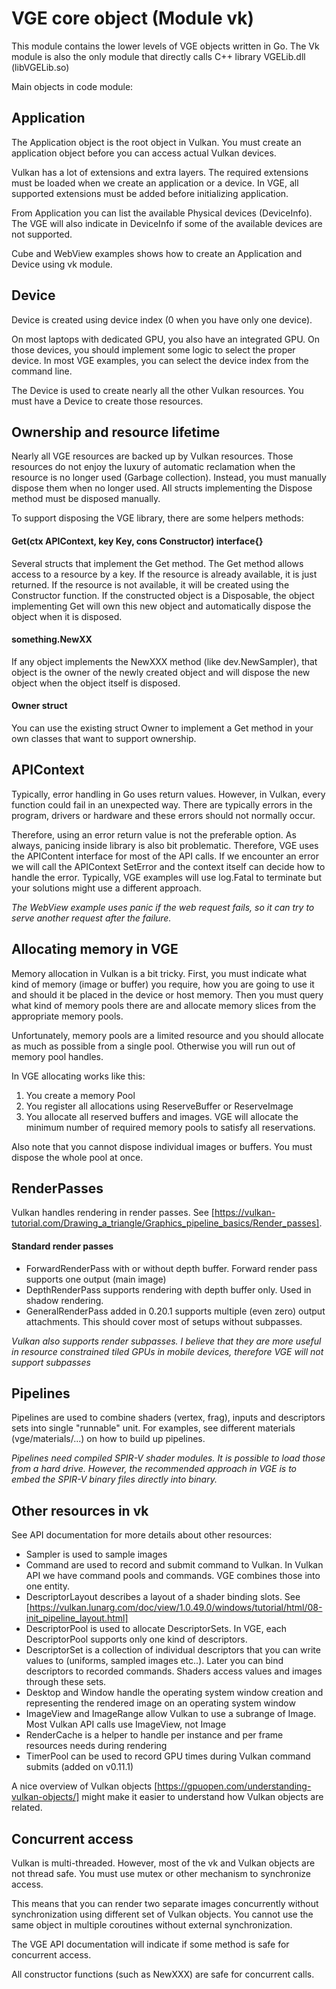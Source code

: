 # VGE core object (Module vk)

This module contains the lower levels of VGE objects written in Go.
The Vk module is also the only module that directly calls C++ library VGELib.dll (libVGELib.so)

Main objects in code module:

## Application

The Application object is the root object in Vulkan. You must create an application object before you
can access actual Vulkan devices.

Vulkan has a lot of extensions and extra layers. The required extensions must be loaded when we create
an application or a device. In VGE, all supported extensions must be added before initializing application.

From Application you can list the available Physical devices (DeviceInfo).
The VGE will also indicate in DeviceInfo if some of the available devices are not supported.

Cube and WebView examples shows how to create an Application and Device using vk module.

## Device

Device is created using device index (0 when you have only one device).

On most laptops with dedicated GPU, you also have an integrated GPU.
On those devices, you should implement some logic to select the proper device.
In most VGE examples, you can select the device index from the command line.

The Device is used to create nearly all the other Vulkan resources. You must have a Device to create those resources.

## Ownership and resource lifetime

Nearly all VGE resources are backed up by Vulkan resources. Those resources do not enjoy the luxury of automatic reclamation when
the resource is no longer used (Garbage collection). Instead, you must manually dispose them when no longer used.
All structs implementing the Dispose method must be disposed manually.

To support disposing the VGE library, there are some helpers methods:

#### Get(ctx APIContext, key Key, cons Constructor) interface{}

Several structs that implement the Get method. The Get method allows access to a resource by a key.
If the resource is already available, it is just returned. If the resource is not available,
it will be created using the Constructor function.
If the constructed object is a Disposable, the object implementing Get will own this new object and automatically dispose the object when it is disposed.

#### something.NewXX

If any object implements the NewXXX method (like dev.NewSampler), that object is the owner of the newly created object and will dispose the new object when the object itself is disposed.

#### Owner struct

You can use the existing struct Owner to implement a Get method in your own classes that want to support ownership.

## APIContext

Typically, error handling in Go uses return values. However, in Vulkan, every function could fail in an unexpected way.
There are typically errors in the program, drivers or hardware and these errors should not normally occur.

Therefore, using an error return value is not the preferable option.
As always, panicing inside library is also bit problematic. Therefore, VGE uses the APIContent interface for most of the API calls.
If we encounter an error we will call the APIContext SetError and the context itself can decide how to handle the error. Typically, VGE examples will
use log.Fatal to terminate but your solutions might use a different approach.

_The WebView example uses panic if the web request fails, so it can try to serve another request after the failure._

## Allocating memory in VGE

Memory allocation in Vulkan is a bit tricky. First, you must indicate what kind of memory (image or buffer) you require,
how you are going to use it and should it be placed in the device or host memory.
Then you must query what kind of memory pools there are and allocate memory slices from the appropriate memory pools.

Unfortunately, memory pools are a limited resource and you should allocate as much as possible from a single pool. Otherwise you will run out of memory pool handles.

In VGE allocating works like this:
1. You create a memory Pool
2. You register all allocations using ReserveBuffer or ReserveImage
3. You allocate all reserved buffers and images.
 VGE will allocate the minimum number of required memory pools to satisfy all reservations.

Also note that you cannot dispose individual images or buffers. You must dispose the whole pool at once.

## RenderPasses

Vulkan handles rendering in render passes. See [https://vulkan-tutorial.com/Drawing_a_triangle/Graphics_pipeline_basics/Render_passes].

#### Standard render passes

- ForwardRenderPass with or without depth buffer. Forward render pass supports one output (main image)
- DepthRenderPass supports rendering with depth buffer only. Used in shadow rendering.
- GeneralRenderPass added in 0.20.1 supports multiple (even zero) output attachments. This should cover most of
setups without subpasses. 

_Vulkan also supports render subpasses. I believe that they are more useful in resource constrained tiled GPUs in mobile devices, therefore VGE will not support subpasses_

## Pipelines

Pipelines are used to combine shaders (vertex, frag), inputs and descriptors sets into single "runnable" unit.
For examples, see different materials (vge/materials/...) on how to build up pipelines.

_Pipelines need compiled SPIR-V shader modules. It is possible to load those from a hard drive.
However, the recommended approach in VGE is to embed the SPIR-V binary files directly into binary._


## Other resources in vk

See API documentation for more details about other resources:
- Sampler is used to sample images
- Command are used to record and submit command to Vulkan. In Vulkan API we have command pools and commands. VGE combines those into one entity.
- DescriptorLayout describes a layout of a shader binding slots. See [https://vulkan.lunarg.com/doc/view/1.0.49.0/windows/tutorial/html/08-init_pipeline_layout.html]
- DescriptorPool is used to allocate DescriptorSets. In VGE, each DescriptorPool supports only one kind of descriptors.
- DescriptorSet is a collection of individual descriptors that you can write values to (uniforms, sampled images etc..). Later you can bind descriptors to recorded commands.
Shaders access values and images through these sets.
- Desktop and Window handle the operating system window creation and representing the rendered image on an operating system window
- ImageView and ImageRange allow Vulkan to use a subrange of Image. Most Vulkan API calls use ImageView, not Image
- RenderCache is a helper to handle per instance and per frame resources needs during rendering
- TimerPool can be used to record GPU times during Vulkan command submits (added on v0.11.1)

A nice overview of Vulkan objects [https://gpuopen.com/understanding-vulkan-objects/] might make it easier to understand how Vulkan objects are related.

## Concurrent access

Vulkan is multi-threaded. However, most of the vk and Vulkan objects are not thread safe. You must use mutex or other mechanism to synchronize access.

This means that you can render two separate images concurrently without synchronization using different set of Vulkan objects.
You cannot use the same object in multiple coroutines without external synchronization.

The VGE API documentation will indicate if some method is safe for concurrent access.

All constructor functions (such as NewXXX) are safe for concurrent calls.








